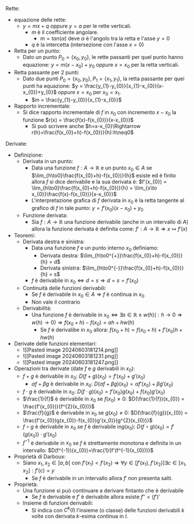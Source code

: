Rette:
- equazione delle rette:
	- $y = mx+q$ oppure $y=a$ per le rette verticali.
		- $m$ è il coefficiente angolare.
			- $m = tan(\alpha)$ deve $\alpha$ è l'angolo tra la retta e l'asse $y=0$ 
		- $q$ è la intercetta (intersezione con l'asse $x=0$)
- Retta per un punto:
	- Dato un punto $P_{0}=\{x_{0},y_{0}\}$, le rette passanti per quel punto hanno equazione: $y = m(x-x_{0})+y_{0}$ oppure $x=x_{0}$ per la retta verticali.
- Retta passante per 2 punti:
	- Dato due punti $P_{0}=\{x_{0},y_{0}\}, P_{1}=\{x_{1},y_{1}\}$, la retta passante per quei punti ha equazione: $y = \frac{y_{1}-y_{0}}{x_{1}-x_{0}}(x-x_{0})+y_{0}$ oppure $x=x_{0}$ per $x_{0}=x_{1}$.
		- $m = \frac{y_{1}-y_{0}}{x_{1}-x_{0}}$
- Rapporto incrementale:
	- Si dice rapporto incrementale di $f$ in $x_{0}$ con incremento $x-x_{0}$ la funzione $r(x) = \frac{f(x)-f(x_{0})}{x-x_{0}}$
		- Si può scrivere anche $h=x-x_{0}\Rightarrow r(h)=\frac{f(x_{0}+h)-f(x_{0})}{h}:h\neq0$

Derivate:
- Definizione:
	- Derivata in un punto:
		- Data una funzione $f:A\rightarrow\mathbb{R}$ e un punto $x_{0}\in A$ se $\lim_{h\to0}\frac{f(x_{0}+h)-f(x_{0})}{h}$ esiste ed è finito allora $f$ si dice derivabile e la sua derivata è: $f'(x_{0}) = \lim_{h\to0}\frac{f(x_{0}+h)-f(x_{0})}{h} = \lim_{x\to x_{0}}\frac{f(x)-f(x_{0})}{x-x_{0}}$
		- L'interpretazione grafica di $f$ derivata in $x_{0}$ è la retta tangente al grafico di $f$ in tale punto: $y = f'(x_{0})(x-x_{0})+y_{0}$
	- Funzione derivata:
		- Sia $f:A\rightarrow\mathbb{R}$ una funzione derivabile (anche in un intervallo di $A$) allora la funzione derivata è definita come: $f':A\rightarrow\mathbb{R}\Rightarrow x\mapsto f'(x)$
- Teoremi:
	- Derivata destra e sinistra:
		- Data una funzione $f$ e un punto interno $x_{0}$ definiamo:
			- Derivata destra: $\lim_{h\to0^{+}}\frac{f(x_{0}+h)-f(x_{0})}{h} = d$
			- Derivata sinistra: $\lim_{h\to0^{-}}\frac{f(x_{0}+h)-f(x_{0})}{h} = s$
		- $f$ è derivabile in $x_{0}\Leftrightarrow d = s \Rightarrow d = s = f'(x_{0})$
	- Continuità delle funzioni derivabili:
		- Se $f$ è derivabile in $x_{0}\in A\Rightarrow f$ è continua in $x_{0}$
		- Non vale il contrario
	- Derivabilità:
		- Una funzione $f$ è derivabile in $x_0\Leftrightarrow\exists s\in\mathbb{R}\wedge w(h)(: h\rightarrow0\Rightarrow w(h)\rightarrow 0)\Rightarrow f(x_{0}+h)-f(x_{0})=ah+hw(h)$
			- Se $f$ è derivalibe in $x_{0}$ allora: $f(x_{0}+h) = f(x_{0}+h)+f'(x_{0})h+hw(h)$
- Derivate delle funzioni elementari:
	- ![[Pasted image 20240603181214.png]]
	- ![[Pasted image 20240603181231.png]]
	- ![[Pasted image 20240603181247.png]]
- Operazioni tra derivate (date $f$ e $g$ derivabili in $x_{0}$):
	-  $f+g$ è derivabile in $x_{0}$: $D(f+g)(x_{0}) = f'(x_{0})+g'(x_0)$
		- $\alpha f+\beta g$ è derivabile in $x_{0}$: $D(\alpha f+\beta g)(x_{0}) = \alpha f'(x_{0})+\beta g'(x_0)$
	-  $f\cdot g$ è derivabile in $x_{0}$: $D(f\cdot g)(x_{0}) = f'(x_{0})g(x_{0})+f(x_{0})g'(x_0)$
	-  $\frac{1}{f}$ è derivabile in $x_{0}$ se $f(x_{0})\neq 0$: $D(\frac{1}{f})(x_{0}) = \frac{f'(x_{0})}{f^{2}(x_{0})}$
	- $\frac{f}{g}$ è derivabile in $x_{0}$ se $g(x_{0})\neq 0$: $D(\frac{f}{g})(x_{0}) = \frac{f'(x_{0})g(x_{0})-f(x_{0})g'(x_0)}{g^{2}(x_{0})}$
	- $f\circ g$ è derivabile in $x_{0}$ se $f$ è derivabile in$g(x_{0})$: $D(f\circ g)(x_{0}) = f'(g(x_{0}))\cdot g'(x_{0})$
	- $f^{-1}$ è derivabile in $x_{0}$ se $f$ è strettamente monotona e definita in un intervallo: $D(f^{-1})(x_{0})=\frac{1}{f'(f^{-1}(x_{0}))}$
- Proprietà di Darboux:
	- Siano $x_{1},x_{2}\in]a,b[$ con $f'(x_{1})<f'(x_{2})\Rightarrow\forall y\in[f'(x_{1}),f'(x_{2})]\exists c\in[x_{1},x_{2}]:f'(c) =y$
		- Se $f$ è derivabile in un intervallo allora $f'$ non presenta salti.
- Proprietà:
	- Una funzione si può continuare a derivare fintanto che è derivabile
		- Se $f$ è derivabile e $f'$ è derivabile allora esiste $f'' = (f')'$
	- Insieme di funzioni derivabili:
		- Si indica con $C^{k}(I)$ l'insieme (o classe) delle funzioni derivabili $k$ volte con derivata $k$-esima continua in $I$.
